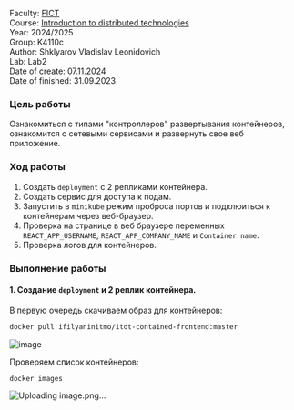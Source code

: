 Faculty: [FICT](https://fict.itmo.ru)<br>
Course: [Introduction to distributed technologies](https://github.com/itmo-ict-faculty/introduction-to-distributed-technologies)<br>
Year: 2024/2025<br>
Group: K4110c<br>
Author: Shklyarov Vladislav Leonidovich<br>
Lab: Lab2<br>
Date of create: 07.11.2024<br>
Date of finished: 31.09.2023<br>

### Цель работы

Ознакомиться с типами "контроллеров" развертывания контейнеров, ознакомится с сетевыми сервисами и развернуть свое веб приложение. 

### Ход работы
1) Создать `deployment` с 2 репликами контейнера.
2) Создать сервис для доступа к подам.
3) Запустить в `minikube` режим проброса портов и подклюиться к контейнерам через веб-браузер. 
4) Проверка на странице в веб браузере переменных `REACT_APP_USERNAME`, `REACT_APP_COMPANY_NAME` и `Container name`. 
5) Проверка логов для контейнеров.

### Выполнение работы

#### 1. Создание `deployment` и 2 реплик контейнера.

В первую очередь скачиваем образ для контейнеров:
```bash
docker pull ifilyaninitmo/itdt-contained-frontend:master
```
![image](https://github.com/user-attachments/assets/c5a879d3-dcdf-4e36-a821-c42c3fe96dc9)

Проверяем список контейнеров:
```bash
docker images
```

![Uploading image.png…]()








